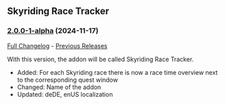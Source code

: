 ## Skyriding Race Tracker
### [2.0.0-1-alpha](https://github.com/diomsg-code/SkyridingRaceTracker/tree/2.0.0-1-alpha) (2024-11-17)
[Full Changelog](https://github.com/diomsg-code/SkyridingRaceTracker/compare/1.4.3...2.0.0-1-alpha) - [Previous Releases](https://github.com/diomsg-code/SkyridingRaceTracker/releases)

With this version, the addon will be called Skyriding Race Tracker.

- Added: For each Skyriding race there is now a race time overview next to the corresponding quest window
- Changed: Name of the addon
- Updated: deDE, enUS localization
